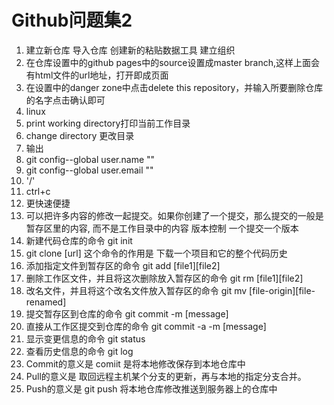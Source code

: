 # Github问题集2
1. 建立新仓库 导入仓库 创建新的粘贴数据工具 建立组织
2. 在仓库设置中的github pages中的source设置成master branch,这样上面会有html文件的url地址，打开即成页面
3. 在设置中的danger zone中点击delete this repository，并输入所要删除仓库的名字点击确认即可
4. linux
5. print working directory打印当前工作目录
6. change directory 更改目录
7. 输出
8. git config--global user.name ""
9. git config--global user.email ""
10. '/'
11. ctrl+c
12. 更快速便捷 
13. 可以把许多内容的修改一起提交。如果你创建了一个提交，那么提交的一般是暂存区里的内容, 而不是工作目录中的内容 版本控制 一个提交一个版本
14. 新建代码仓库的命令
 git init
15. git clone [url] 这个命令的作用是
 下载一个项目和它的整个代码历史
16. 添加指定文件到暂存区的命令
 git add [file1][file2]
17. 删除工作区文件，并且将这次删除放入暂存区的命令
 git rm [file1][file2]
18. 改名文件，并且将这个改名文件放入暂存区的命令
 git mv [file-origin][file-renamed]
19. 提交暂存区到仓库的命令
 git commit -m [message]
20. 直接从工作区提交到仓库的命令
 git commit -a -m [message]
21. 显示变更信息的命令
 git status
22. 查看历史信息的命令
 git log
23. Commit的意义是
 comiit 是将本地修改保存到本地仓库中
24. Pull的意义是
 取回远程主机某个分支的更新，再与本地的指定分支合并。
25. Push的意义是
 git push 将本地仓库修改推送到服务器上的仓库中
